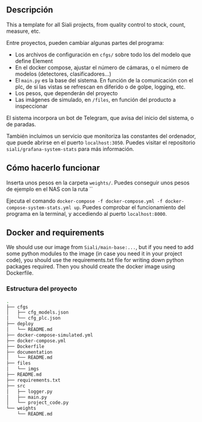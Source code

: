 ## Descripción

This a template for all Siali projects, from quality control to stock, count, measure, etc.

Entre proyectos, pueden cambiar algunas partes del programa:
* Los archivos de configuración en `cfgs/` sobre todo los del modelo que define Element
* En el docker compose, ajustar el número de cámaras, o el número de modelos (detectores, clasificadores...)
* El `main.py` es la base del sistema. En función de la comunicación con el plc, de si las vistas se refrescan en diferido o de golpe, logging, etc.
* Los pesos, que dependerán del proyecto
* Las imágenes de simulado, en `/files`, en función del producto a inspeccionar

El sistema incorpora un bot de Telegram, que avisa del inicio del sistema, o de paradas.

También incluimos un servicio que monitoriza las constantes del ordenador, que puede abrirse en el puerto `localhost:3050`. Puedes visitar el repositorio `siali/grafana-system-stats` para más información.

## Cómo hacerlo funcionar

Inserta unos pesos en la carpeta `weights/`. Puedes conseguir unos pesos de ejemplo en el NAS con la ruta ``

Ejecuta el comando `docker-compose -f docker-compose.yml -f docker-compose-system-stats.yml up`. Puedes comprobar el funcionamiento del programa en la terminal, y accediendo al puerto `localhost:8000`.


## Docker and requirements

We should use our image from `Siali/main-base:...`, but if you need to add some python modules to the image (in case you need it in your project code), you should use the requirements.txt file for writing down python packages required. Then you should create the docker image using Dockerfile.


### Estructura del proyecto

```bash
.
├── cfgs
│   ├── cfg_models.json
│   └── cfg_plc.json
├── deploy
│   └── README.md
├── docker-compose-simulated.yml
├── docker-compose.yml
├── Dockerfile
├── documentation
│   └── README.md
├── files
│   └── imgs
├── README.md
├── requirements.txt
├── src
│   ├── logger.py
│   ├── main.py
│   └── project_code.py
└── weights
    └── README.md
```

